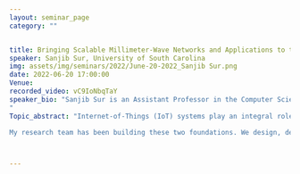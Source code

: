 ```yaml
---
layout: seminar_page
category: ""


title: Bringing Scalable Millimeter-Wave Networks and Applications to the Masses
speaker: Sanjib Sur, University of South Carolina
img: assets/img/seminars/2022/June-20-2022_Sanjib Sur.png
date: 2022-06-20 17:00:00 
Venue: 
recorded_video: vC9IoNbqTaY 
speaker_bio: "Sanjib Sur is an Assistant Professor in the Computer Science and Engineering department at the University of South Carolina. He received his Ph.D. from the University of Wisconsin - Madison. His research interest lies in wireless systems and ubiquitous computing, and his research work has been regularly published in top conferences, such as MobiCom, MobiSys, SIGMETRICS, NSDI, and INFOCOM. He is the recipient of many awards: NSF CAREER award (2022), ACM HotMobile Best Poster Award (2021), Two ACM HotMobile Best Poster Runner-Up Awards (2021 and 2022), ACM UbiComp Best Poster Honorable Mention (2021), and President of India Gold Medal (2012). Sanjib holds 8 US Patents with 8 more pending. He served as the TPC co-chair for IEEE STEERS 2020-2022 and ACM mmNets 2020, and demo chair for ACM MobiSys 2022.
"
Topic_abstract: "Internet-of-Things (IoT) systems play an integral role in our daily lives, and we are currently witnessing an explosion of the IoT ecosystem, which includes not only smartphones but also smart, ubiquitous objects embedded with communication, computation, and sensing capabilities. Emerging IoT systems, such as autonomous vehicles, immersive virtual and augmented reality, tactile internet, holoportation, and smart, connected buildings, promise to automate human lives at unprecedented levels this decade. However, such systems rely on two critical foundations: (1) Next-generation wireless network architectures that can serve billions of devices; and (2) Ubiquitous sensing techniques that enable the objects to be \"truly smart\" by understanding and interpreting the ambient conditions and micro-activities with high precision.

My research team has been building these two foundations. We design, develop, and deploy experimental data-driven computational and deep learning models to extract intelligence from wireless signals, which, in turn, enable ubiquitous sensing modalities and high-resilience and high-performance networks. In this talk, I will go through some of the design and prototyping of our current works that use extremely high-frequency millimeter-wave wireless to enable wire-like connectivity and reliability, and applications in healthcare and beyond traditional visions."



---
```


